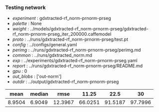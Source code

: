 ### Testing network
- *experiment* : gdxtracted-rf_norm-prnorm-prseg
- *palette* : None
- *weight* : ../models/gdxtracted-rf_norm-prnorm-prseg/gdxtracted-rf_norm-prnorm-prseg_iter_200000.caffemodel
- *proto* : ../runs/gdxtracted-rf_norm-prnorm-prseg/test.pt
- *config* : ../configs/general.yaml
- *perimg* : ../runs/gdxtracted-rf_norm-prnorm-prseg/perimg.md
- *common* : ../runs/gdxtracted_norm.md
- *exp* : ../experiments/gdxtracted-rf_norm-prnorm-prseg.yaml
- *report* : ../runs/gdxtracted-rf_norm-prnorm-prseg/README.md
- *gpu* : 0
- *out_blobs* : ['out-norm']
- *outdir* : ../output/gdxtracted-rf_norm-prnorm-prseg

mean | median | rmse | 11.25 | 22.5 | 30
---- | ------ | ---- | ----- | ---- | --
8.9504 | 6.9049 | 12.3967 | 66.0251 | 91.5187 | 97.7996
